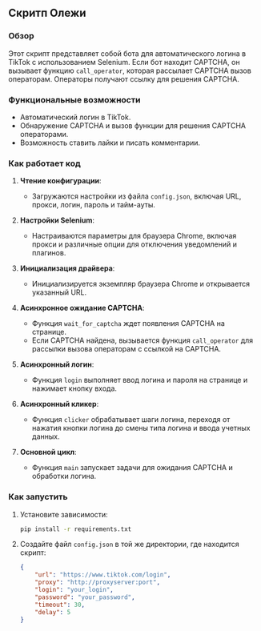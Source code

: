 ## Скритп Олежи

### Обзор

Этот скрипт представляет собой бота для автоматического логина в TikTok с использованием Selenium. Если бот находит CAPTCHA, он вызывает функцию `call_operator`, которая рассылает CAPTCHA вызов операторам. Операторы получают ссылку для решения CAPTCHA. 

### Функциональные возможности

- Автоматический логин в TikTok.
- Обнаружение CAPTCHA и вызов функции для решения CAPTCHA операторами.
- Возможность ставить лайки и писать комментарии.

### Как работает код

1. **Чтение конфигурации**:
    - Загружаются настройки из файла `config.json`, включая URL, прокси, логин, пароль и тайм-ауты.

2. **Настройки Selenium**:
    - Настраиваются параметры для браузера Chrome, включая прокси и различные опции для отключения уведомлений и плагинов.

3. **Инициализация драйвера**:
    - Инициализируется экземпляр браузера Chrome и открывается указанный URL.

4. **Асинхронное ожидание CAPTCHA**:
    - Функция `wait_for_captcha` ждет появления CAPTCHA на странице.
    - Если CAPTCHA найдена, вызывается функция `call_operator` для рассылки вызова операторам с ссылкой на CAPTCHA.

5. **Асинхронный логин**:
    - Функция `login` выполняет ввод логина и пароля на странице и нажимает кнопку входа.

6. **Асинхронный кликер**:
    - Функция `clicker` обрабатывает шаги логина, переходя от нажатия кнопки логина до смены типа логина и ввода учетных данных.

7. **Основной цикл**:
    - Функция `main` запускает задачи для ожидания CAPTCHA и обработки логина.

### Как запустить

1. Установите зависимости:
    ```bash
    pip install -r requirements.txt
    ```

2. Создайте файл `config.json` в той же директории, где находится скрипт:
    ```json
    {
        "url": "https://www.tiktok.com/login",
        "proxy": "http://proxyserver:port",
        "login": "your_login",
        "password": "your_password",
        "timeout": 30,
        "delay": 5
    }
    ```
